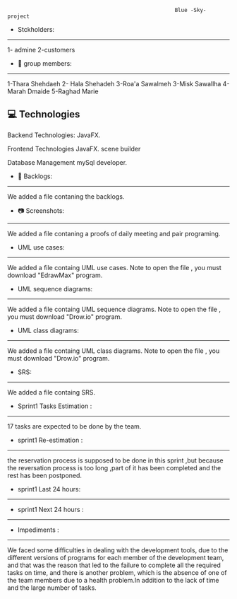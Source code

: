                                                          Blue -Sky- project  

 
                                                
* Stckholders:
----------------------------------
1- admine
2-customers

* 🤝 group members:
----------------------------------
1-Thara Shehdaeh
2- Hala Shehadeh 
3-Roa'a Sawalmeh
3-Misk Sawallha
4-Marah Dmaide
5-Raghad Marie

💻 Technologies
------------------------------------
Backend Technologies:
JavaFX.

Frontend Technologies
JavaFX.
scene builder

Database Management
mySql developer.

* 📘 Backlogs:
------------------------------------
We added a file contaning the backlogs.

* 📷 Screenshots:
-------------------------------------
We added a file contaning a proofs of daily meeting and pair programing.


* UML use cases:
-------------------------------------
We added a file containg  UML use cases.
Note to open the file , you must download "EdrawMax" program.

* UML sequence diagrams:
-------------------------------------
We added a file containg UML sequence diagrams.
Note to open the file , you must download "Drow.io" program.

* UML class diagrams:
-------------------------------------
We added a file containg UML class diagrams.
Note to open the file , you must download "Drow.io" program.

* SRS:
-------------------------------------
We added a file containg SRS.


* Sprint1 Tasks Estimation :
-------------------------------------
17 tasks are expected to be done by the team.

* sprint1 Re-estimation :
------------------------------------- 
the reservation process is supposed to be done in this sprint ,but because the reversation process is too long ,part of it has been completed and the rest has been postponed.

* sprint1 Last 24 hours:
------------------------------------- 


* sprint1 Next 24 hours :
------------------------------------- 



* Impediments :
------------------------------------- 
We faced some difficulties in dealing with the development tools, due to the different versions of programs for each member of the development team, and that was the reason that led to the failure to complete all the required tasks on time, and there is another problem, which is the absence of one of the team members due to a health problem.In addition to the lack of time and the large number of tasks.

